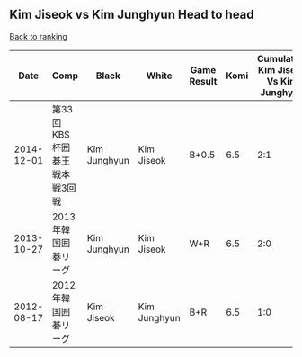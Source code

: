 ## Kim Jiseok vs Kim Junghyun Head to head

[Back to ranking](../../index.md)




| **Date** | **Comp** | **Black** | **White** | **Game Result** | **Komi** | **Cumulative Kim Jiseok Vs Kim Junghyun** | **Kim Jiseok Streak** | **Kim Junghyun Streak** | 
| --- | --- | --- | --- | --- | --- | --- | --- | --- |
| 2014-12-01 | 第33回KBS杯囲碁王戦本戦3回戦 | Kim Junghyun | Kim Jiseok | B+0.5 | 6.5 | 2:1 | 0 | 1 | 
| 2013-10-27 | 2013年韓国囲碁リーグ | Kim Junghyun | Kim Jiseok | W+R | 6.5 | 2:0 | 2 | 0 | 
| 2012-08-17 | 2012年韓国囲碁リーグ | Kim Jiseok | Kim Junghyun | B+R | 6.5 | 1:0 | 1 | 0 |




